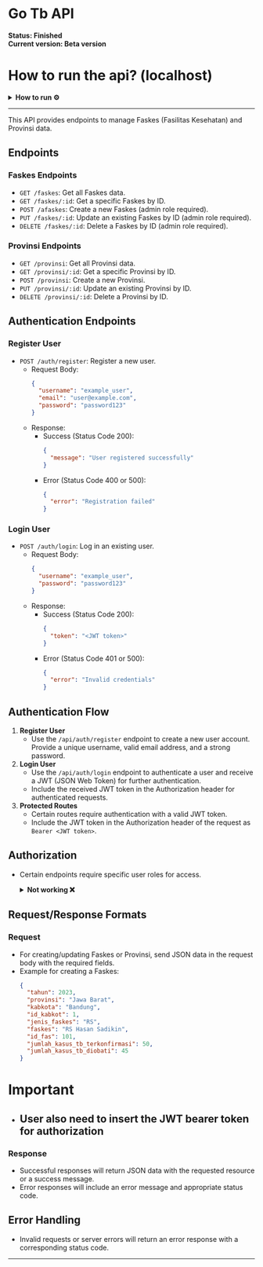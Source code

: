 # Go Tb API
**Status: Finished** <br>
**Current version: Beta version**

# How to run the api? (localhost)
  <details>  
  <summary>
      <strong>How to run ⚙</strong>
  </summary>
  
  -  ```npm i ```
  -  ```npm install -g prisma ```
  -  ```prisma init ```
  -  ```prisma generate ```
  -  ```nodemon index.js ```
  -  make sure the username, password, and name of your database matches the .env <br><br>
    ```DATABASE_URL = mysql://root:password@localhost:3306/testjwt``` <br><br>
    for this env, database name is testjwt
    
  </details>

---

This API provides endpoints to manage Faskes (Fasilitas Kesehatan) and Provinsi data.

## Endpoints

### Faskes Endpoints

- `GET /faskes`: Get all Faskes data.
- `GET /faskes/:id`: Get a specific Faskes by ID.
- `POST /afaskes`: Create a new Faskes (admin role required).
- `PUT /faskes/:id`: Update an existing Faskes by ID (admin role required).
- `DELETE /faskes/:id`: Delete a Faskes by ID (admin role required).

### Provinsi Endpoints

- `GET /provinsi`: Get all Provinsi data.
- `GET /provinsi/:id`: Get a specific Provinsi by ID.
- `POST /provinsi`: Create a new Provinsi.
- `PUT /provinsi/:id`: Update an existing Provinsi by ID.
- `DELETE /provinsi/:id`: Delete a Provinsi by ID.

## Authentication Endpoints

### Register User

- `POST /auth/register`: Register a new user.
  - Request Body:
    ```json
    {
      "username": "example_user",
      "email": "user@example.com",
      "password": "password123"
    }
    ```
  - Response:
    - Success (Status Code 200):
      ```json
      {
        "message": "User registered successfully"
      }
      ```
    - Error (Status Code 400 or 500):
      ```json
      {
        "error": "Registration failed"
      }
      ```

### Login User

- `POST /auth/login`: Log in an existing user.
  - Request Body:
    ```json
    {
      "username": "example_user",
      "password": "password123"
    }
    ```
  - Response:
    - Success (Status Code 200):
      ```json
      {
        "token": "<JWT token>"
      }
      ```
    - Error (Status Code 401 or 500):
      ```json
      {
        "error": "Invalid credentials"
      }
      ```

## Authentication Flow

1. **Register User**
   - Use the `/api/auth/register` endpoint to create a new user account. Provide a unique username, valid email address, and a strong password.
2. **Login User**
   - Use the `/api/auth/login` endpoint to authenticate a user and receive a JWT (JSON Web Token) for further authentication.
   - Include the received JWT token in the Authorization header for authenticated requests.
3. **Protected Routes**
   - Certain routes require authentication with a valid JWT token.
   - Include the JWT token in the Authorization header of the request as `Bearer <JWT token>`.

## Authorization
- Certain endpoints require specific user roles for access.

  <details>  
  <summary>
      <strong>Not working ❌</strong>
  </summary>
  
  - Admin role is required for certain privileged operations like user management or creating/updating sensitive data.
  - User role is allowed for basic operations and accessing non-sensitive data.
  
  </details>



## Request/Response Formats

### Request

- For creating/updating Faskes or Provinsi, send JSON data in the request body with the required fields.
- Example for creating a Faskes:
  ```json
  {
    "tahun": 2023,
    "provinsi": "Jawa Barat",
    "kabkota": "Bandung",
    "id_kabkot": 1,
    "jenis_faskes": "RS",
    "faskes": "RS Hasan Sadikin",
    "id_fas": 101,
    "jumlah_kasus_tb_terkonfirmasi": 50,
    "jumlah_kasus_tb_diobati": 45
  }
  ```
# Important
  - ## User also need to insert the JWT bearer token for authorization

### Response

- Successful responses will return JSON data with the requested resource or a success message.
- Error responses will include an error message and appropriate status code.

## Error Handling

- Invalid requests or server errors will return an error response with a corresponding status code.

---
